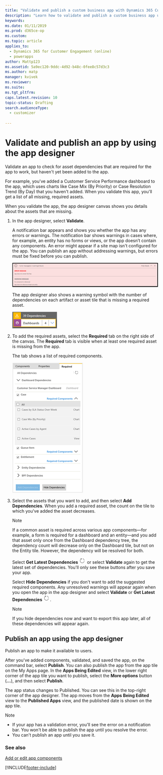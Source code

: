 ```yaml
---
title: "Validate and publish a custom business app with Dynamics 365 Customer Engagement (on-premises)| MicrosoftDocs"
description: "Learn how to validate and publish a custom business app using the app designer"
keywords: 
ms.date: 01/11/2019
ms.prod: d365ce-op
ms.custom: 
ms.topic: article
applies_to: 
  - Dynamics 365 for Customer Engagement (online)
  - powerapps
author: Mattp123
ms.assetid: 5a9ec120-9ddc-4d92-b48c-0fee8c57d3c3
ms.author: matp
manager: kvivek
ms.reviewer: 
ms.suite: 
ms.tgt_pltfrm: 
caps.latest.revision: 10
topic-status: Drafting
search.audienceType: 
  - customizer

---
```


# Validate and publish an app by using the app designer

Validate an app to check for asset dependencies that are required for the app to work, but haven't yet been added to the app.  
  
 For example, you've added a Customer Service Performance dashboard to the app, which uses charts like Case Mix (By Priority) or Case Resolution Trend (By Day) that you haven't added. When you validate this app, you'll get a list of all missing, required assets.  
  
 When you validate the app, the app designer canvas shows you details about the assets that are missing.  
  
1.  In the app designer, select **Validate**.  
  
     A notification bar appears and shows you whether the app has any errors or warnings. The notification bar shows warnings in cases where, for example, an entity has no forms or views, or the app doesn’t contain any components. An error might appear if a site map isn't configured for the app. You can publish an app without addressing warnings, but errors must be fixed before you can publish.  
  
     ![Notification bar showing warnings in the app.](../customize/media/app-designer-warning-notification.png "Notification bar showing warnings in the app")  
  
     The app designer also shows a warning symbol with the number of dependencies on each artifact or asset tile that is missing a required asset.  
  
     ![Missing component warning on the app designer tile.](../customize/media/warning--button-on-app-designer-tile.png "Missing component warning on the app designer tile")  
  
2.  To add the required assets, select the **Required** tab on the right side of the canvas. The **Required** tab is visible when at least one required asset is missing from the app.  
  
     The tab shows a list of required components.  
  
     ![Required tab showing a list of missing components in the app.](../customize/media/app-designer-required-components-tab.png "Required tab showing a list of missing components in the app")  
  
3.  Select the assets that you want to add, and then select **Add Dependencies**. When you add a required asset, the count on the tile to which you've added the asset decreases.  
  
    > [!NOTE]
    >  If a common asset is required across various app components&mdash;for example, a form is required for a dashboard and an entity&mdash;and you add that asset only once from the Dashboard dependency tree, the dependency count will decrease only on the Dashboard tile, but not on the Entity tile. However, the dependency will be resolved for both.  
    >   
    >  Select **Get Latest Dependencies** ![Get Latest Dependencies button in the app designer.](../customize/media/app-designer-get-latest-dependencies.png "Get Latest Dependencies button in the app designer") or select **Validate** again to get the latest set of dependencies. You'll only see these buttons after you save your app.  
  
     Select **Hide Dependencies** if you don't want to add the suggested required components. Any unresolved warnings will appear again when you open the app in the app designer and select **Validate** or **Get Latest Dependencies** ![Get Latest Dependencies button in the app designer.](../customize/media/app-designer-get-latest-dependencies.png "Get Latest Dependencies button in the app designer").  
  
    > [!NOTE]
    >  If you hide dependencies now and want to export this app later, all of these dependencies will appear again.  
  
## Publish an app using the app designer

Publish an app to make it available to users.  
  
 After you've added components, validated, and saved the app,  on the command bar, select **Publish**. You can also publish the app from the app tile on the My Apps page. In the **Apps Being Edited** view, in the lower right corner of the app tile you want to publish, select the **More options** button (**...**), and then select **Publish**.  
  
 The app status changes to Published. You can see this in the top-right corner of the app designer. The app moves from the **Apps Being Edited** view to the **Published Apps** view, and the published date is shown on the app tile.  
  
> [!NOTE]
> - If your app has a validation error, you'll see the error on a notification bar. You won't be able to publish the app until you resolve the error.  
> - You can't publish an app until you save it.  

### See also  
 [Add or edit app components](../customize/add-edit-app-components.md)   
 


[!INCLUDE[footer-include](../../../includes/footer-banner.md)]